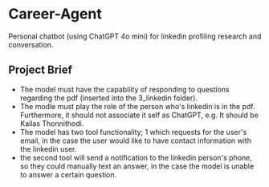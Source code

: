 # Career-Agent
Personal chatbot (using ChatGPT 4o mini) for linkedin profiling research and conversation. 

## Project Brief
* The model must have the capability of responding to questions regarding the pdf (inserted into the 3_linkedin folder).
* The modle must play the role of the person who's linkedin is in the pdf. Furthermore, it should not associate it self as ChatGPT, e.g. It should be Kailas Thonnithodi.
* The model has two tool functionality; 1 which requests for the user's email, in the case the user would like to have contact information with the linkedin user.
* the second tool will send a notification to the linkedin person's phone, so they could manually text an answer, in the case the model is unable to answer a certain question. 
